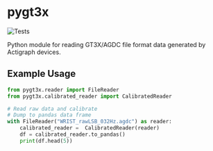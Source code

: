 # pygt3x
![Tests](https://github.com/actigraph/pygt3x/actions/workflows/tests.yml/badge.svg)

Python module for reading GT3X/AGDC file format data generated by Actigraph devices.

## Example Usage

```python
from pygt3x.reader import FileReader
from pygt3x.calibrated_reader import CalibratedReader

# Read raw data and calibrate
# Dump to pandas data frame
with FileReader("WRIST_rawLSB_032Hz.agdc") as reader:
    calibrated_reader =  CalibratedReader(reader)
    df = calibrated_reader.to_pandas()
    print(df.head(5))
```
